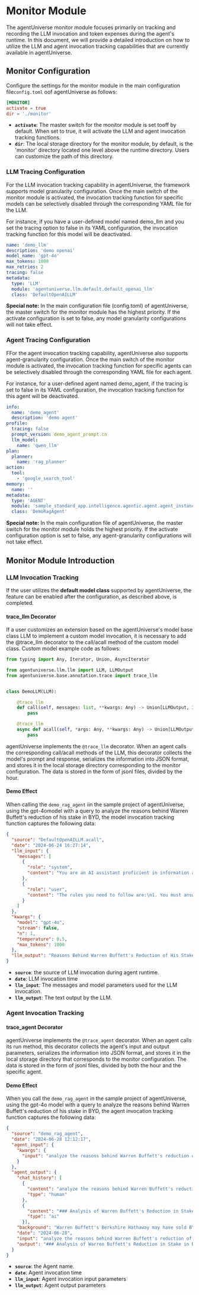 # Monitor Module

The agentUniverse monitor module focuses primarily on tracking and recording the LLM invocation and token expenses during the agent's runtime. In this document, we will provide a detailed introduction on how to utilize the LLM and agent invocation tracking capabilities that are currently available in agentUniverse.

## Monitor Configuration

Configure the settings for the monitor module in the main configuration file`config.toml` oof agentUniverse as follows:

```toml
[MONITOR]
activate = true
dir = './monitor'
```

- **`activate`**: The master switch for the monitor module is set tooff by default. When set to true, it will activate the LLM and agent invocation tracking functions.
- **`dir`**: The local storage directory for the monitor module, by default, is the 'monitor' directory located one level above the runtime directory. Users can customize the path of this directory.

### LLM Tracing Configuration

For the LLM invocation tracking capability in agentUniverse, the framework supports model granularity configuration. Once the main switch of the monitor module is activated, the invocation tracking function for specific models can be selectively disabled through the corresponding YAML file for the LLM.

For instance, if you have a user-defined model named demo_llm and you set the tracing option to false in its YAML configuration, the invocation tracking function for this model will be deactivated.

```yaml
name: 'demo_llm'
description: 'demo openai'
model_name: 'gpt-4o'
max_tokens: 1000
max_retries: 2
tracing: false
metadata:
  type: 'LLM'
  module: 'agentuniverse.llm.default.default_openai_llm'
  class: 'DefaultOpenAILLM'
```

**Special note:** In the main configuration file (config.toml) of agentUniverse, the master switch for the monitor module has the highest priority. If the activate configuration is set to false, any model granularity configurations will not take effect.

### Agent Tracing Configuration

FFor the agent invocation tracking capability, agentUniverse also supports agent-granularity configuration. Once the main
switch of the monitor module is activated, the invocation tracking function for specific agents can be selectively disabled through the corresponding YAML file for each agent.

For instance, for a user-defined agent named demo_agent, if the tracing is set to false in its YAML configuration, the invocation tracking function for this agent will be deactivated.

```yaml
info:
  name: 'demo_agent'
  description: 'demo agent'
profile:
  tracing: false
  prompt_version: demo_agent_prompt.cn
  llm_model:
    name: 'qwen_llm'
plan:
  planner:
    name: 'rag_planner'
action:
  tool:
    - 'google_search_tool'
memory:
  name: ''
metadata:
  type: 'AGENT'
  module: 'sample_standard_app.intelligence.agentic.agent.agent_instance.rag_agent_case.demo_rag_agent'
  class: 'DemoRagAgent'
```

**Special note:** In the main configuration file of agentUniverse, the master switch for the monitor module holds the highest priority. If the activate configuration option is set to false, any agent-granularity configurations will not take effect.


## Monitor Module Introduction

### LLM Invocation Tracking

If the user utilizes the **default model class** supported by agentUniverse, the feature can be enabled after the configuration, as described above, is completed.

#### trace_llm Decorator

If a user customizes an extension based on the agentUniverse's model base class LLM to implement a custom model invocation, it is necessary to add the @trace_llm decorator to the call/acall method of the custom model class.
Custom model example code as follows:

```python
from typing import Any, Iterator, Union, AsyncIterator

from agentuniverse.llm.llm import LLM, LLMOutput
from agentuniverse.base.annotation.trace import trace_llm


class DemoLLM(LLM):

    @trace_llm
    def call(self, messages: list, **kwargs: Any) -> Union[LLMOutput, Iterator[LLMOutput]]:
        pass

    @trace_llm
    async def acall(self, *args: Any, **kwargs: Any) -> Union[LLMOutput, AsyncIterator[LLMOutput]]:
        pass
```

agentUniverse implements the `@trace_llm` decorator. When an agent calls the corresponding call/acall methods of the LLM, this decorator collects the model's prompt and response, serializes the information into JSON format, and stores it in the local storage directory corresponding to the monitor configuration. The data is stored in the form of jsonl files, divided by the hour.

#### Demo Effect

When calling the `demo_rag_agent` iin the sample project of agentUniverse, using the gpt-4omodel with a query to analyze the reasons behind Warren Buffett's reduction of his stake in BYD, the model invocation tracking function captures the following data:

```json
{
  "source": "DefaultOpenAILLM.acall",
  "date": "2024-06-24 16:27:14",
  "llm_input": {
    "messages": [
      {
        "role": "system",
        "content": "You are an AI assistant proficient in information analysis.\nYour goal is to determine whether the corresponding answers to the questions provide valuable information, and to make suggestions and evaluations on the answers to the questions."
      },
      {
        "role": "user",
        "content": "The rules you need to follow are:\n1. You must answer the user's questions using English, combining the background information of the query with the knowledge you possess.\n2. Generate structured answers, and use blank lines to enhance the reading experience when necessary.\\n the question needs to be answered is: the reasons behind Warren Buffett's reduction of his stake in BYD\\n"
      }
    ]
  },
  "kwargs": {
    "model": "gpt-4o",
    "stream": false,
    "n": 1,
    "temperature": 0.5,
    "max_tokens": 1000
  },
  "llm_output": "Reasons Behind Warren Buffett's Reduction of His Stake in BYD\n\nWarren Buffett, through his company Berkshire Hathaway, has been reducing his stake in BYD since August 24, 2022. There are several potential reasons behind this decision:\n\n1. **Portfolio Rebalancing**:\n   - **Investment Strategy**: Buffett is known for his long-term investment strategy and value investing. Reducing his stake in BYD could be part of a broader portfolio rebalancing effort to diversify or allocate capital to other investment opportunities.\n   - **Profit Realization**: Given that Buffett's initial investment in BYD has appreciated significantly (approximately 31 times the initial value), selling some shares allows him to realize substantial profits.\n\n2. **Market Conditions**:\n   - **Stock Performance**: Despite the reduction in stake, BYD's stock price has remained relatively stable. This suggests that Buffett's decision to sell shares is not necessarily a reflection of a negative outlook on the company's stock performance.\n   - **Economic Factors**: The broader economic environment, including interest rates, inflation, and market volatility, may influence investment decisions. Buffett might be adjusting his holdings in response to these macroeconomic factors.\n\n3. **Company Evaluation**:\n   - **Intrinsic Value**: Buffett's investment philosophy focuses on the intrinsic value of a company rather than short-term stock price movements. He might believe that the current market price of BYD reflects its intrinsic value, prompting a partial exit.\n   - **Sector Analysis**: While BYD remains a leading player in the Chinese electric vehicle (EV) market, Buffett might be evaluating the competitive landscape and future growth prospects, leading to a strategic reduction in holdings.\n\n"
}
```

- **`source`**: the source of LLM invocation during agent runtime.
- **`date`**: LLM invocation time
- **`llm_input`**: The messages and model parameters used for the LLM invocation.
- **`llm_output`**: The text output by the LLM.


### Agent Invocation Tracking

#### trace_agent Decorator

agentUniverse implements the `@trace_agent` decorator. When an agent calls its run method, this decorator collects the agent's input and output parameters, serializes the information into JSON format, and stores it in the local storage directory that corresponds to the monitor configuration. The data is stored in the form of jsonl files, divided by both the hour and the specific agent.

#### Demo Effect

When you call the `demo_rag_agent`  in the sample project of agentUniverse, using the gpt-4o model with a query to analyze the reasons behind Warren Buffett's reduction of his stake in BYD, the agent invocation tracking function captures the following data:

```json
{
  "source": "demo_rag_agent", 
  "date": "2024-06-28 12:12:17", 
  "agent_input": {
    "kwargs": {
      "input": "analyze the reasons behind Warren Buffett's reduction of his stake in BYD"
    }
  }, 
  "agent_output": {
    "chat_history": [
      {
        "content": "analyze the reasons behind Warren Buffett's reduction of his stake in BYD", 
        "type": "human"
      }, 
      {
        "content": "### Analysis of Warren Buffett's Reduction in Stake in BYD\n\nWarren Buffett, through his investment conglomerate Berkshire Hathaway, has been gradually reducing his stake in BYD Company Limited, a major player in the electric vehicle (EV) market. Here are the key reasons behind this strategic move:\n\n#### 1. Profit-Taking\n\n**Initial Investment vs. Current Valuation:**\n- **Initial Investment:** Berkshire Hathaway first bought about 225 million shares of Shenzhen-based BYD in 2008.\n- **Current Sale:** Recently, Berkshire sold nearly 2.02 million Hong Kong-listed shares of BYD at $234.57 apiece.\n\nGiven the significant appreciation in the value of BYD shares since the initial investment, it is plausible that Berkshire Hathaway is looking to realize profits from this long-term investment.\n\n#### 2. Portfolio Management\n\n**Stake Reduction:**\n- **Previous Stake:** Berkshire Hathaway's stake in BYD was previously 7%.\n- **Current Stake:** The sale has reduced the stake to 5.99%.\n\nReducing the stake in BYD allows Berkshire Hathaway to prune its portfolio, potentially reallocating resources to other investment opportunities or maintaining a diversified portfolio.\n\n#### 3. Market Performance and Strategic Positioning\n\n**Market Analysis:**\n- BYD, along with Tesla, is a leading player in the global electric vehicle market. However, market dynamics and competition are constantly evolving. Berkshire Hathaway's decision to reduce its stake could be influenced by an analysis of market performance and future growth prospects.\n\n**Value Investing:**\n- Warren Buffett is known for his value investing strategy. The timing of the BYD share sale may align with Buffett's assessment of the company's current valuation relative to its future growth potential.\n\n### Conclusion\n\nWarren Buffett's reduction in his stake in BYD appears to be a strategic decision influenced by multiple factors, including profit-taking, portfolio management, and an analysis of market performance. This move aligns with Berkshire Hathaway's broader investment strategy and reflects a calculated approach to managing its investments in a dynamic global market.", 
        "type": "ai"
      }],
    "background": "Warren Buffett's Berkshire Hathaway may have sold BYD to take profits, free up cash, prune its portfolio, cut its geopolitical risk, ... Missing: analyze | Show results with:analyze. Explore Berkshire Hathaway's gradual divestment from BYD, analyzing geopolitical tensions, market performance, and strategic positioning. According to various media reports and analysis, Warren Buffett's reduction of shareholdings in BYD Company Limited may be due to various ... Berkshire sold nearly 2.02 million Hong Kong-listed shares of BYD at $234.57 apiece, dropping its stake from 6.18% to 5.99%. The disposal was ... Warren Buffett's Berkshire Hathaway has further cut its large stake in BYD, which vies with Tesla as the world's largest electric car (EV) maker ... Missing: analyze | Show results with:analyze. The sale reduced Berkshire's holding to 6.9%, from 7%. The conglomerate first bought about 225 million shares of Shenzhen-based BYD in 2008 for ... According to HKEX disclosure, Warren Buffett's investment flagship Berkshire Hathaway reduced its stake in BYD COMPANY (01211. Warren Buffett's Berkshire Hathaway Inc. (NYSE:BRK)(NYSE:BRK) is reducing its stake in BYD Co., Ltd. (OTC:BYDDY) (OTC:BYDDF) to less than 6%. The odd timing of the BYD share sale has less to do with Buffett's outlook on the Chinese EV maker and more to do with 'value investing.' Investment mogul Warren Buffett has quickened the reduction of his stake in Chinese electric vehicle-maker BYD, selling holdings in the firm ...", 
    "date": "2024-06-28", 
    "input": "analyze the reasons behind Warren Buffett's reduction of his stake in BYD", 
    "output": "### Analysis of Warren Buffett's Reduction in Stake in BYD\n\nWarren Buffett, through his investment conglomerate Berkshire Hathaway, has been gradually reducing his stake in BYD Company Limited, a major player in the electric vehicle (EV) market. Here are the key reasons behind this strategic move:\n\n#### 1. Profit-Taking\n\n**Initial Investment vs. Current Valuation:**\n- **Initial Investment:** Berkshire Hathaway first bought about 225 million shares of Shenzhen-based BYD in 2008.\n- **Current Sale:** Recently, Berkshire sold nearly 2.02 million Hong Kong-listed shares of BYD at $234.57 apiece.\n\nGiven the significant appreciation in the value of BYD shares since the initial investment, it is plausible that Berkshire Hathaway is looking to realize profits from this long-term investment.\n\n#### 2. Portfolio Management\n\n**Stake Reduction:**\n- **Previous Stake:** Berkshire Hathaway's stake in BYD was previously 7%.\n- **Current Stake:** The sale has reduced the stake to 5.99%.\n\nReducing the stake in BYD allows Berkshire Hathaway to prune its portfolio, potentially reallocating resources to other investment opportunities or maintaining a diversified portfolio.\n\n#### 3. Market Performance and Strategic Positioning\n\n**Market Analysis:**\n- BYD, along with Tesla, is a leading player in the global electric vehicle market. However, market dynamics and competition are constantly evolving. Berkshire Hathaway's decision to reduce its stake could be influenced by an analysis of market performance and future growth prospects.\n\n**Value Investing:**\n- Warren Buffett is known for his value investing strategy. The timing of the BYD share sale may align with Buffett's assessment of the company's current valuation relative to its future growth potential.\n\n### Conclusion\n\nWarren Buffett's reduction in his stake in BYD appears to be a strategic decision influenced by multiple factors, including profit-taking, portfolio management, and an analysis of market performance. This move aligns with Berkshire Hathaway's broader investment strategy and reflects a calculated approach to managing its investments in a dynamic global market."
  }
}
```

- **`source`**: the Agent name.
- **`date`**: Agent invocation time
- **`llm_input`**: Agent invocation input parameters
- **`llm_output`**: Agent output parameters